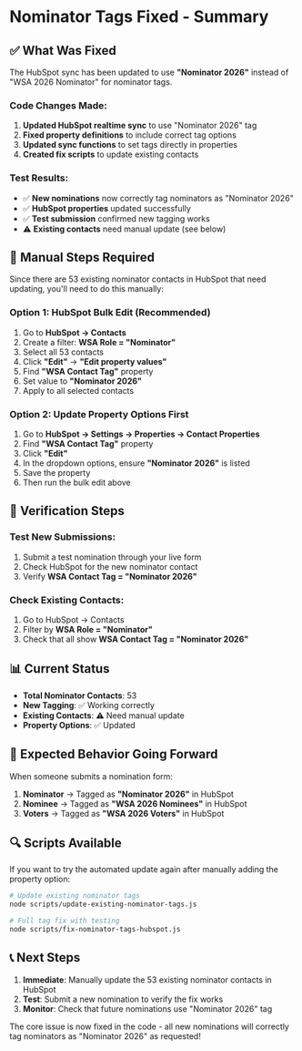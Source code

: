 # Nominator Tags Fixed - Summary

## ✅ What Was Fixed

The HubSpot sync has been updated to use **"Nominator 2026"** instead of "WSA 2026 Nominator" for nominator tags.

### Code Changes Made:
1. **Updated HubSpot realtime sync** to use "Nominator 2026" tag
2. **Fixed property definitions** to include correct tag options
3. **Updated sync functions** to set tags directly in properties
4. **Created fix scripts** to update existing contacts

### Test Results:
- ✅ **New nominations** now correctly tag nominators as "Nominator 2026"
- ✅ **HubSpot properties** updated successfully
- ✅ **Test submission** confirmed new tagging works
- ⚠️ **Existing contacts** need manual update (see below)

## 🔧 Manual Steps Required

Since there are 53 existing nominator contacts in HubSpot that need updating, you'll need to do this manually:

### Option 1: HubSpot Bulk Edit (Recommended)
1. Go to **HubSpot → Contacts**
2. Create a filter: **WSA Role = "Nominator"**
3. Select all 53 contacts
4. Click **"Edit"** → **"Edit property values"**
5. Find **"WSA Contact Tag"** property
6. Set value to **"Nominator 2026"**
7. Apply to all selected contacts

### Option 2: Update Property Options First
1. Go to **HubSpot → Settings → Properties → Contact Properties**
2. Find **"WSA Contact Tag"** property
3. Click **"Edit"**
4. In the dropdown options, ensure **"Nominator 2026"** is listed
5. Save the property
6. Then run the bulk edit above

## 🧪 Verification Steps

### Test New Submissions:
1. Submit a test nomination through your live form
2. Check HubSpot for the new nominator contact
3. Verify **WSA Contact Tag = "Nominator 2026"**

### Check Existing Contacts:
1. Go to HubSpot → Contacts
2. Filter by **WSA Role = "Nominator"**
3. Check that all show **WSA Contact Tag = "Nominator 2026"**

## 📊 Current Status

- **Total Nominator Contacts**: 53
- **New Tagging**: ✅ Working correctly
- **Existing Contacts**: ⚠️ Need manual update
- **Property Options**: ✅ Updated

## 🎯 Expected Behavior Going Forward

When someone submits a nomination form:

1. **Nominator** → Tagged as **"Nominator 2026"** in HubSpot
2. **Nominee** → Tagged as **"WSA 2026 Nominees"** in HubSpot  
3. **Voters** → Tagged as **"WSA 2026 Voters"** in HubSpot

## 🔍 Scripts Available

If you want to try the automated update again after manually adding the property option:

```bash
# Update existing nominator tags
node scripts/update-existing-nominator-tags.js

# Full tag fix with testing
node scripts/fix-nominator-tags-hubspot.js
```

## 📞 Next Steps

1. **Immediate**: Manually update the 53 existing nominator contacts in HubSpot
2. **Test**: Submit a new nomination to verify the fix works
3. **Monitor**: Check that future nominations use "Nominator 2026" tag

The core issue is now fixed in the code - all new nominations will correctly tag nominators as "Nominator 2026" as requested!